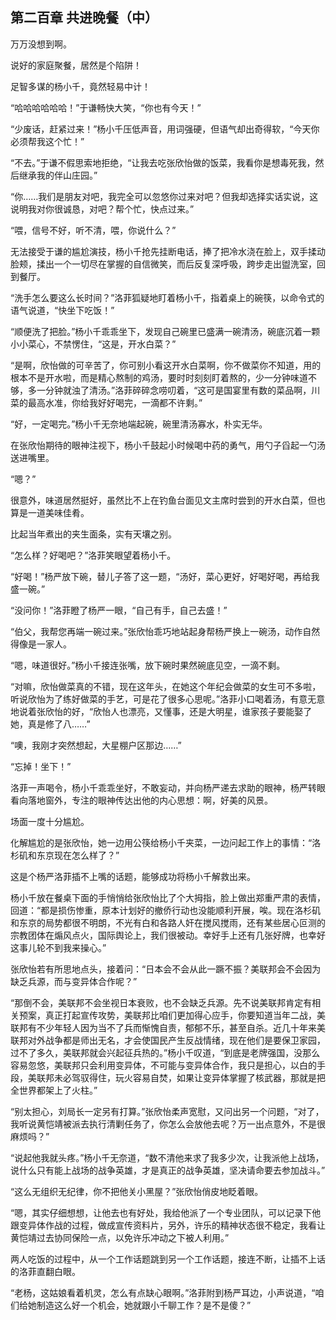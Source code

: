 ## 第二百章 共进晚餐（中）
万万没想到啊。

说好的家庭聚餐，居然是个陷阱！

足智多谋的杨小千，竟然轻易中计！

“哈哈哈哈哈哈！”于谦畅快大笑，“你也有今天！”

“少废话，赶紧过来！”杨小千压低声音，用词强硬，但语气却出奇得软，“今天你必须帮我这个忙！”

“不去。”于谦不假思索地拒绝，“让我去吃张欣怡做的饭菜，我看你是想毒死我，然后继承我的伴山庄园。”

“你……我们是朋友对吧，我完全可以忽悠你过来对吧？但我却选择实话实说，这说明我对你很诚恳，对吧？帮个忙，快点过来。”

“喂，信号不好，听不清，喂，你说什么？”

无法接受于谦的尴尬演技，杨小千抢先挂断电话，捧了把冷水浇在脸上，双手揉动脸颊，揉出一个一切尽在掌握的自信微笑，而后反复深呼吸，跨步走出盥洗室，回到餐厅。

“洗手怎么要这么长时间？”洛菲狐疑地盯着杨小千，指着桌上的碗筷，以命令式的语气说道，“快坐下吃饭！”

“顺便洗了把脸。”杨小千乖乖坐下，发现自己碗里已盛满一碗清汤，碗底沉着一颗小小菜心，不禁愣住，“这是，开水白菜？”

“是啊，欣怡做的可辛苦了，你可别小看这开水白菜啊，你不做菜你不知道，用的根本不是开水啦，而是精心熬制的鸡汤，要时时刻刻盯着熬的，少一分钟味道不够，多一分钟就浊了清汤。”洛菲碎碎念唠叨着，“这可是国宴里有数的菜品啊，川菜的最高水准，你给我好好喝完，一滴都不许剩。”

“好，一定喝完。”杨小千无奈地端起碗，碗里清汤寡水，朴实无华。

在张欣怡期待的眼神注视下，杨小千鼓起小时候喝中药的勇气，用勺子舀起一勺汤送进嘴里。

“嗯？”

很意外，味道居然挺好，虽然比不上在钓鱼台面见文主席时尝到的开水白菜，但也算是一道美味佳肴。

比起当年煮出的夹生面条，实有天壤之别。

“怎么样？好喝吧？”洛菲笑眼望着杨小千。

“好喝！”杨严放下碗，替儿子答了这一题，“汤好，菜心更好，好喝好喝，再给我盛一碗。”

“没问你！”洛菲瞪了杨严一眼，“自己有手，自己去盛！”

“伯父，我帮您再端一碗过来。”张欣怡乖巧地站起身帮杨严换上一碗汤，动作自然得像是一家人。

“嗯，味道很好。”杨小千接连张嘴，放下碗时果然碗底见空，一滴不剩。

“对嘛，欣怡做菜真的不错，现在这年头，在她这个年纪会做菜的女生可不多啦，听说欣怡为了练好做菜的手艺，可是花了很多心思呢。”洛菲小口喝着汤，有意无意地说着张欣怡的好，“欣怡人也漂亮，又懂事，还是大明星，谁家孩子要能娶了她，真是修了八……”

“噢，我刚才突然想起，大星棚户区那边……”

“忘掉！坐下！”

洛菲一声喝令，杨小千乖乖坐好，不敢妄动，并向杨严递去求助的眼神，杨严转眼看向落地窗外，专注的眼神传达出他的内心思想：啊，好美的风景。

场面一度十分尴尬。

化解尴尬的是张欣怡，她一边用公筷给杨小千夹菜，一边问起工作上的事情：“洛杉矶和东京现在怎么样了？”

这是个杨严洛菲插不上嘴的话题，能够成功将杨小千解救出来。

杨小千放在餐桌下面的手悄悄给张欣怡比了个大拇指，脸上做出郑重严肃的表情，回道：“都是损伤惨重，原本计划好的撤侨行动也没能顺利开展，唉。现在洛杉矶和东京的局势都很不明朗，不光有白和各路人奸在搅风搅雨，还有某些居心叵测的宗教团体在煽风点火，国际舆论上，我们很被动。幸好手上还有几张好牌，也幸好这事儿轮不到我来操心。”

张欣怡若有所思地点头，接着问：“日本会不会从此一蹶不振？美联邦会不会因为缺乏兵源，而与变异体合作呢？”

“那倒不会，美联邦不会坐视日本衰败，也不会缺乏兵源。先不说美联邦肯定有相关预案，真正打起宣传攻势，美联邦比咱们更加得心应手，你要知道当年二战，美联邦有不少年轻人因为当不了兵而惭愧自责，郁郁不乐，甚至自杀。近几十年来美联邦对外战争都是师出无名，才会使国民产生反战情绪，现在他们是要保卫家园，过不了多久，美联邦就会兴起征兵热的。”杨小千叹道，“到底是老牌强国，没那么容易忽悠，美联邦只会利用变异体，不可能与变异体合作，我只是担心，以白的手段，美联邦未必驾驭得住，玩火容易自焚，如果让变异体掌握了核武器，那就是把全世界都架上了火柱。”

“别太担心，刘局长一定另有打算。”张欣怡柔声宽慰，又问出另一个问题，“对了，我听说黄恺靖被派去执行清剿任务了，你怎么会放他去呢？万一出点意外，不是很麻烦吗？”

“说起他我就头疼。”杨小千无奈道，“数不清他来求了我多少次，让我派他上战场，说什么只有能上战场的战争英雄，才是真正的战争英雄，坚决请命要去参加战斗。”

“这么无组织无纪律，你不把他关小黑屋？”张欣怡俏皮地眨着眼。

“嗯，其实仔细想想，让他去也有好处，我给他派了一个专业团队，可以记录下他跟变异体作战的过程，做成宣传资料片，另外，许乐的精神状态很不稳定，我看让黄恺靖过去协同保险一点，以免许乐冲动之下被人利用。”

两人吃饭的过程中，从一个工作话题跳到另一个工作话题，接连不断，让插不上话的洛菲直翻白眼。

“老杨，这姑娘看着机灵，怎么有点缺心眼啊。”洛菲附到杨严耳边，小声说道，“咱们给她制造这么好一个机会，她就跟小千聊工作？是不是傻？”

